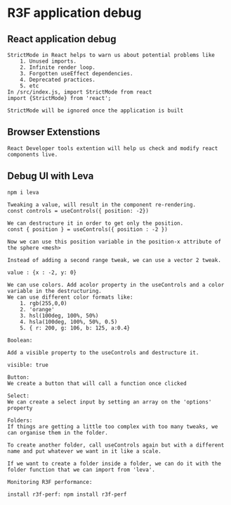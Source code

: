 # R3F application debug

## React application debug

    StrictMode in React helps to warn us about potential problems like
        1. Unused imports.
        2. Infinite render loop.
        3. Forgotten useEffect dependencies.
        4. Deprecated practices.
        5. etc
    In /src/index.js, import StrictMode from react
    import {StrictMode} from 'react';

    StrictMode will be ignored once the application is built

## Browser Extenstions

    React Developer tools extention will help us check and modify react components live.

## Debug UI with Leva

    npm i leva

    Tweaking a value, will result in the component re-rendering.
    const controls = useControls({ position: -2})

    We can destructure it in order to get only the position.
    const { position } = useControls({ position : -2 })

    Now we can use this position variable in the position-x attribute of the sphere <mesh>

    Instead of adding a second range tweak, we can use a vector 2 tweak.

    value : {x : -2, y: 0}

    We can use colors. Add acolor property in the useControls and a color variable in the destructuring.
    We can use different color formats like:
        1. rgb(255,0,0)
        2. 'orange'
        3. hsl(100deg, 100%, 50%)
        4. hsla(100deg, 100%, 50%, 0.5)
        5. { r: 200, g: 106, b: 125, a:0.4}

    Boolean:

    Add a visible property to the useControls and destructure it.

    visible: true

    Button:
    We create a button that will call a function once clicked

    Select:
    We can create a select input by setting an array on the 'options' property

    Folders:
    If things are getting a little too complex with too many tweaks, we can organise them in the folder.

    To create another folder, call useControls again but with a different name and put whatever we want in it like a scale.

    If we want to create a folder inside a folder, we can do it with the folder function that we can import from 'leva'.

    Monitoring R3F performance:

    install r3f-perf: npm install r3f-perf
